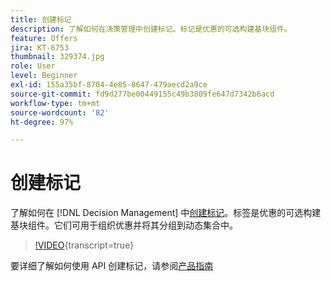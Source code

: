 ```yaml
---
title: 创建标记
description: 了解如何在决策管理中创建标记。标记是优惠的可选构建基块组件。
feature: Offers
jira: KT-6753
thumbnail: 329374.jpg
role: User
level: Beginner
exl-id: 155a35bf-8704-4e85-8647-479aecd2a9ce
source-git-commit: fd9d277be00449155c49b3809fe647d7342b6acd
workflow-type: tm+mt
source-wordcount: '82'
ht-degree: 97%

---
```


# 创建标记

了解如何在 [!DNL Decision Management] 中[创建标记](https://experienceleague.adobe.com/docs/journey-optimizer/using/offer-decisioniong/create-components/creating-tags.html?lang=zh-Hans)。标签是优惠的可选构建基块组件。它们可用于组织优惠并将其分组到动态集合中。

>[!VIDEO](https://video.tv.adobe.com/v/329374?quality=12&learn=on){transcript=true}

要详细了解如何使用 API 创建标记，请参阅[产品指南](https://experienceleague.adobe.com/docs/journey-optimizer/using/offer-decisioniong/api-reference/offers-api/tags/create.html?lang=zh-Hans)
